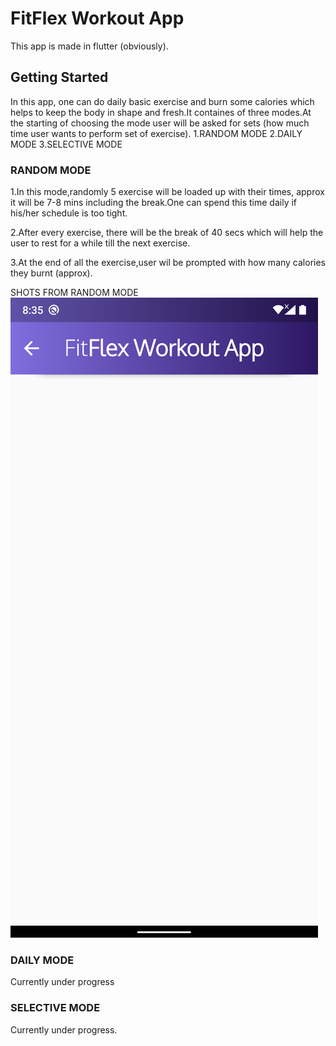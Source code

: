 # FitFlex Workout App

This app is made in flutter (obviously).

## Getting Started
In this app, one can do daily basic exercise and burn some calories which helps to keep the body in shape and fresh.It containes of three modes.At the starting of choosing the mode user will be asked for sets (how much time user wants to perform set of exercise).
1.RANDOM MODE
2.DAILY MODE
3.SELECTIVE MODE

### RANDOM MODE
1.In this mode,randomly 5 exercise will be loaded up with their times, approx it will be 7-8 mins including the break.One can spend this time daily if his/her schedule is too tight.

2.After every exercise, there will be the break of 40 secs which will help the user to rest for a while till the next exercise.

3.At the end of all the exercise,user wil be prompted with how many calories they burnt (approx).


SHOTS FROM RANDOM MODE
![Alt text](/flutter_01.png?raw=true "After Choosing Random Mode")


### DAILY MODE
Currently under progress

### SELECTIVE MODE
Currently under progress.



